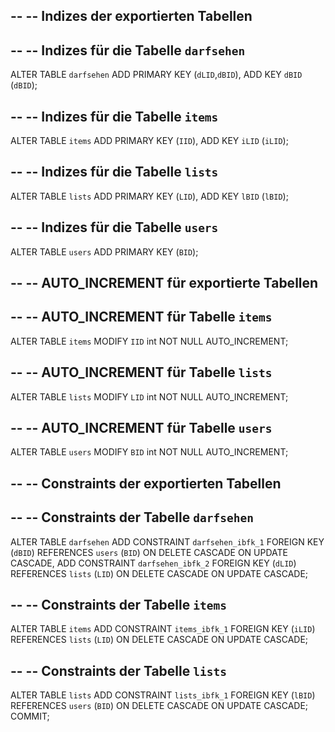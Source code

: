 --
-- Indizes der exportierten Tabellen
--

--
-- Indizes für die Tabelle `darfsehen`
--
ALTER TABLE `darfsehen`
  ADD PRIMARY KEY (`dLID`,`dBID`),
  ADD KEY `dBID` (`dBID`);

--
-- Indizes für die Tabelle `items`
--
ALTER TABLE `items`
  ADD PRIMARY KEY (`IID`),
  ADD KEY `iLID` (`iLID`);

--
-- Indizes für die Tabelle `lists`
--
ALTER TABLE `lists`
  ADD PRIMARY KEY (`LID`),
  ADD KEY `lBID` (`lBID`);

--
-- Indizes für die Tabelle `users`
--
ALTER TABLE `users`
  ADD PRIMARY KEY (`BID`);

--
-- AUTO_INCREMENT für exportierte Tabellen
--

--
-- AUTO_INCREMENT für Tabelle `items`
--
ALTER TABLE `items`
  MODIFY `IID` int NOT NULL AUTO_INCREMENT;

--
-- AUTO_INCREMENT für Tabelle `lists`
--
ALTER TABLE `lists`
  MODIFY `LID` int NOT NULL AUTO_INCREMENT;

--
-- AUTO_INCREMENT für Tabelle `users`
--
ALTER TABLE `users`
  MODIFY `BID` int NOT NULL AUTO_INCREMENT;

--
-- Constraints der exportierten Tabellen
--

--
-- Constraints der Tabelle `darfsehen`
--
ALTER TABLE `darfsehen`
  ADD CONSTRAINT `darfsehen_ibfk_1` FOREIGN KEY (`dBID`) REFERENCES `users` (`BID`) ON DELETE CASCADE ON UPDATE CASCADE,
  ADD CONSTRAINT `darfsehen_ibfk_2` FOREIGN KEY (`dLID`) REFERENCES `lists` (`LID`) ON DELETE CASCADE ON UPDATE CASCADE;

--
-- Constraints der Tabelle `items`
--
ALTER TABLE `items`
  ADD CONSTRAINT `items_ibfk_1` FOREIGN KEY (`iLID`) REFERENCES `lists` (`LID`) ON DELETE CASCADE ON UPDATE CASCADE;

--
-- Constraints der Tabelle `lists`
--
ALTER TABLE `lists`
  ADD CONSTRAINT `lists_ibfk_1` FOREIGN KEY (`lBID`) REFERENCES `users` (`BID`) ON DELETE CASCADE ON UPDATE CASCADE;
COMMIT;
